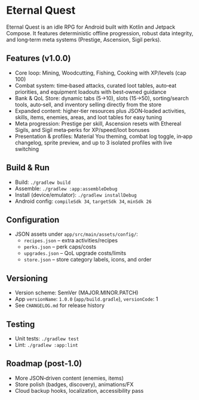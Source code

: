 # Eternal Quest

Eternal Quest is an idle RPG for Android built with Kotlin and Jetpack Compose. It features deterministic offline progression, robust data integrity, and long‑term meta systems (Prestige, Ascension, Sigil perks).

## Features (v1.0.0)
- Core loop: Mining, Woodcutting, Fishing, Cooking with XP/levels (cap 100)
- Combat system: time‑based attacks, curated loot tables, auto‑eat priorities, and equipment loadouts with best‑owned guidance
- Bank & QoL Store: dynamic tabs (5→10), slots (15→50), sorting/search tools, auto‑sell, and inventory selling directly from the store
- Expanded content: higher‑tier resources plus JSON‑loaded activities, skills, items, enemies, areas, and loot tables for easy tuning
- Meta progression: Prestige per skill, Ascension resets with Ethereal Sigils, and Sigil meta‑perks for XP/speed/loot bonuses
- Presentation & profiles: Material You theming, combat log toggle, in‑app changelog, sprite preview, and up to 3 isolated profiles with live switching

## Build & Run
- Build: `./gradlew build`
- Assemble: `./gradlew :app:assembleDebug`
- Install (device/emulator): `./gradlew installDebug`
- Android config: `compileSdk 34`, `targetSdk 34`, `minSdk 26`

## Configuration
- JSON assets under `app/src/main/assets/config/`:
  - `recipes.json` – extra activities/recipes
  - `perks.json` – perk caps/costs
  - `upgrades.json` – QoL upgrade costs/limits
  - `store.json` – store category labels, icons, and order

## Versioning
- Version scheme: SemVer (MAJOR.MINOR.PATCH)
- App `versionName`: `1.0.0` (`app/build.gradle`), `versionCode`: 1
- See `CHANGELOG.md` for release history

## Testing
- Unit tests: `./gradlew test`
- Lint: `./gradlew :app:lint`

## Roadmap (post‑1.0)
- More JSON‑driven content (enemies, items)
- Store polish (badges, discovery), animations/FX
- Cloud backup hooks, localization, accessibility pass
